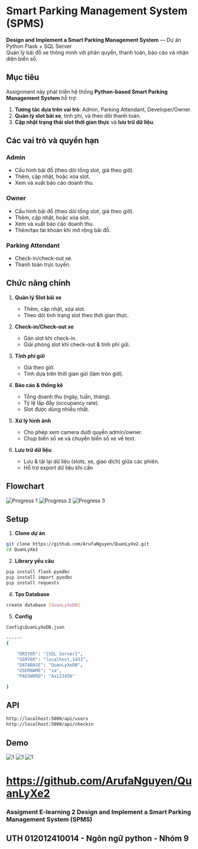 # Smart Parking Management System (SPMS)
**Design and Implement a Smart Parking Management System** — Dự án Python Flask + SQL Server   
Quản lý bãi đỗ xe thông minh với phân quyền, thanh toán, báo cáo và nhận diện biển số.

## Mục tiêu 

Assignment này phát triển hệ thống **Python-based Smart Parking Management System** hỗ trợ:
1. **Tương tác dựa trên vai trò**: Admin, Parking Attendant, Developer/Owner.
2. **Quản lý slot bãi xe**, tính phí, và theo dõi thanh toán.
3. **Cập nhật trạng thái slot thời gian thực** và **lưu trữ dữ liệu**.

## Các vai trò và quyền hạn 
### Admin
- Cấu hình bãi đỗ (theo dõi tổng slot, giá theo giờ).
- Thêm, cập nhật, hoặc xóa slot.
- Xem và xuất báo cáo doanh thu.

### Owner
- Cấu hình bãi đỗ (theo dõi tổng slot, giá theo giờ).
- Thêm, cập nhật, hoặc xóa slot.
- Xem và xuất báo cáo doanh thu.
- Thêm/tạo tài khoản khi mở rộng bãi đỗ.

### Parking Attendant
- Check-in/check-out xe.
- Thanh toán trực tuyến.

## Chức năng chính 
1. **Quản lý Slot bãi xe**
   - Thêm, cập nhật, xóa slot.
   - Theo dõi tình trạng slot theo thời gian thực.

2. **Check-in/Check-out xe**
   - Gán slot khi check-in.
   - Giải phóng slot khi check-out & tính phí gửi.

3. **Tính phí gửi**
   - Giá theo giờ.
   - Tính dựa trên thời gian gửi (làm tròn giờ).

4. **Báo cáo & thống kê**
   - Tổng doanh thu (ngày, tuần, tháng).
   - Tỷ lệ lấp đầy (occupancy rate).
   - Slot được dùng nhiều nhất.

5. **Xử lý hình ảnh**
   - Cho phép xem camera dưới quyền admin/owner.
   - Chụp biển số xe và chuyển biển số xe về text.


6. **Lưu trữ dữ liệu**
   - Lưu & tải lại dữ liệu (slots, xe, giao dịch) giữa các phiên.
   - Hỗ trợ export dữ liệu khi cần

## Flowchart 

![Progress 1](image\1.jpg)
![Progress 2](image\2.jpg)
![Progress 3](image\3.jpg)


## Setup
1. **Clone dự án**
```bash
git clone https://github.com/ArufaNguyen/QuanLyXe2.git
cd QuanLyXe2
```
2. **Library yều câu**
```bash
pip install flask pyodbc
pip install import pyodbc
pip install requests
```
4. **Tạo Database**
```bash
create database [QuanLyXeDB]
```
5. **Config**
```bash
Config\QuanLyXeDB.json

------
{

    "DRIVER": "{SQL Server}",
    "SERVER": "localhost,1433",           
    "DATABASE": "QuanLyXeDB",          
    "USERNAME": "sa",                
    "PASSWORD": "Aa123456"     

}
```
## API
```bash
http://localhost:5000/api/users
http://localhost:5000/api/checkin
```
## Demo
![1](image\admin_image.png)
![1](image\attendant_image.png)
![1](image\owner_image.png)

# https://github.com/ArufaNguyen/QuanLyXe2
### Assigment E-learning 2 Design and Implement a Smart Parking Management System (SPMS)
## UTH 012012410014 - Ngôn ngữ python - Nhóm 9
